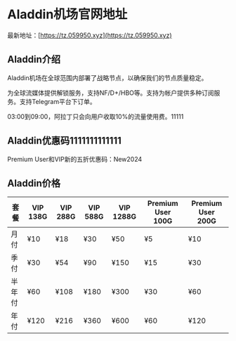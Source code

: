 # Aladdin机场官网地址

最新地址：[https://tz.059950.xyz](https://tz.059950.xyz)

## Aladdin介绍

Aladdin机场在全球范围内部署了战略节点，以确保我们的节点质量稳定。

为全球流媒体提供解锁服务，支持NF/D+/HBO等。支持为帐户提供多种订阅服务。支持Telegram平台下订单。

03:00到09:00，阿拉丁只会向用户收取10%的流量使用费。11111

## Aladdin优惠码1111111111111

Premium User和VIP新的五折优惠码：New2024 

## Aladdin价格

|套餐|VIP 138G|VIP 288G|VIP 588G|VIP 1288G|Premium User 100G|Premium User 200G|
|----|----|----|----|----|----|----|
|月付|¥10|¥18|¥30|¥50|¥5|¥10|
|季付|¥30|¥54|¥90|¥150|¥15|¥30|
|半年付|¥60|¥108|¥180|¥300|¥30|¥60|
|年付|¥120|¥216|¥360|¥600|¥60|¥120|

